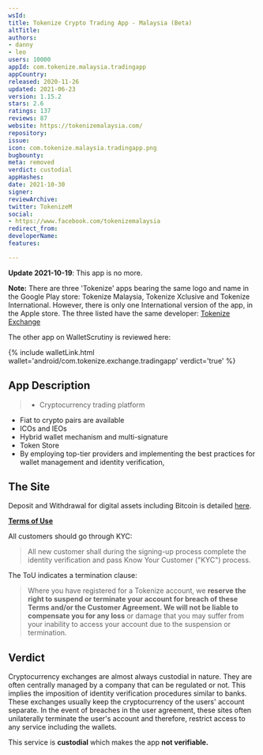 ```yaml
---
wsId: 
title: Tokenize Crypto Trading App - Malaysia (Beta)
altTitle: 
authors:
- danny
- leo
users: 10000
appId: com.tokenize.malaysia.tradingapp
appCountry: 
released: 2020-11-26
updated: 2021-06-23
version: 1.15.2
stars: 2.6
ratings: 137
reviews: 87
website: https://tokenizemalaysia.com/
repository: 
issue: 
icon: com.tokenize.malaysia.tradingapp.png
bugbounty: 
meta: removed
verdict: custodial
appHashes: 
date: 2021-10-30
signer: 
reviewArchive: 
twitter: TokenizeM
social:
- https://www.facebook.com/tokenizemalaysia
redirect_from: 
developerName: 
features: 

---
```


**Update 2021-10-19**: This app is no more.

**Note:** There are three 'Tokenize' apps bearing the same logo and name in the Google Play store: Tokenize Malaysia, Tokenize Xclusive and Tokenize International. However, there is only one International version of the app, in the Apple store. The three listed have the same developer: [Tokenize Exchange](https://play.google.com/store/apps/developer?id=Tokenize+Xchange)

The other app on WalletScrutiny is reviewed here:

{% include walletLink.html wallet='android/com.tokenize.exchange.tradingapp' verdict='true' %}

## App Description

> - Cryptocurrency trading platform
- Fiat to crypto pairs are available
- ICOs and IEOs
- Hybrid wallet mechanism and multi-signature
- Token Store
- By employing top-tier providers and implementing the best practices for wallet management and identity verification,

## The Site

Deposit and Withdrawal for digital assets including Bitcoin is detailed [here](https://tokenizemalaysia.zendesk.com/hc/en-us/articles/360061020714-For-Mobile-Apps-How-To-Withdraw-Digital-Assets).

[**Terms of Use**](https://tokenizemalaysia.com/term-of-use)

All customers should go through KYC:

> All new customer shall during the signing-up process complete the identity verification and pass Know Your Customer ("KYC") process.

The ToU indicates a termination clause:

> Where you have registered for a Tokenize account, we **reserve the right to suspend or terminate your account for breach of these Terms and/or the Customer Agreement. We will not be liable to compensate you for any loss** or damage that you may suffer from your inability to access your account due to the suspension or termination.

## Verdict

Cryptocurrency exchanges are almost always custodial in nature. They are often centrally managed by a company that can be regulated or not. This implies the imposition of identity verification procedures similar to banks. These exchanges usually keep the cryptocurrency of the users' account separate. In the event of breaches in the user agreement, these sites often unilaterally terminate the user's account and therefore, restrict access to any service including the wallets. 

This service is **custodial** which makes the app **not verifiable.**



